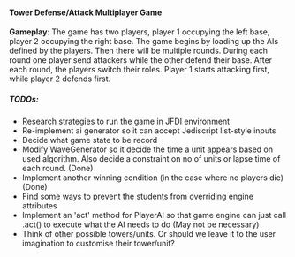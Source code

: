 #### Tower Defense/Attack Multiplayer Game ####

__Gameplay__: The game has two players, player 1 occupying the left base, player 2 occupying the right base. The game begins by loading up the AIs defined by the players. Then there will be multiple rounds. During each round one player send attackers while the other defend their base. After each round, the players switch their roles. Player 1 starts attacking first, while player 2 defends first.

##### TODOs: #####
* Research strategies to run the game in JFDI environment
* Re-implement ai generator so it can accept Jediscript list-style inputs
* Decide what game state to be record
* Modify WaveGenerator so it decide the time a unit appears based on used algorithm. Also decide a constraint on no of units or lapse time of each round. (Done)
* Implement another winning condition (in the case where no players die) (Done)
* Find some ways to prevent the  students from overriding engine attributes
* Implement an 'act' method for PlayerAI so that game engine can just call .act() to execute what the AI needs to do (May not be necessary)
* Think of other possible towers/units. Or should we leave it to the user imagination to customise their tower/unit?